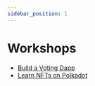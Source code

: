 ```yaml
---
sidebar_position: 1
---
```


# Workshops

* [Build a Voting Dapp](./category/build-a-voting-dapp)
* [Learn NFTs on Polkadot](./category/build-a-voting-dapp)